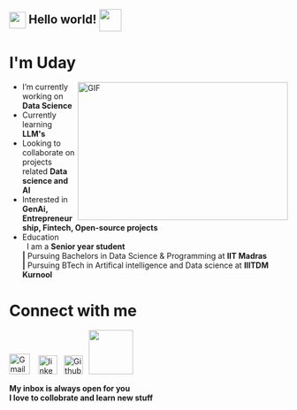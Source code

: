 ## <img src="https://emojipedia-us.s3.amazonaws.com/source/noto-emoji-animations/344/waving-hand_1f44b.gif" width="30" height = "30" align = "center"> Hello world! <img src="https://bestanimations.com/media/earth/1404153328earth-spinning-rotating-animation-15.gif" width="40"  height = "40" align = "center">
# I'm Uday 
<img align="right" alt="GIF" src="https://media.tenor.com/2uyENRmiUt0AAAAC/coding.gif" width="380" height="250" />







- I’m currently working on **Data Science**
- Currently learning **LLM's**
- Looking to collaborate on projects related **Data science and AI**
- Interested in **GenAi, Entrepreneurship, Fintech,  Open-source projects**
- Education\
         &nbsp; I am a **Senior year student** \
           **|**  Pursuing Bachelors in Data Science & Programming at **IIT Madras**\
          **|**  Pursuing BTech in Artifical intelligence and Data science at **IIITDM Kurnool**
       
       
       
# Connect with me 
<!--- <img src="https://github.com/TheDudeThatCode/TheDudeThatCode/blob/master/Assets/Handshake.gif" height="32px"> --->
 
[<img src="https://cdn.iconscout.com/icon/free/png-256/gmail-2981844-2476484.png" alt="Gmail logo" height="37">](mailto:21f1003798@student.onlinedegree.iitm.ac.in)&nbsp;  &nbsp;
 [<img src="https://upload.wikimedia.org/wikipedia/commons/thumb/c/ca/LinkedIn_logo_initials.png/768px-LinkedIn_logo_initials.png" alt="linked in logo" width="34">](https://www.linkedin.com/in/uday-sai-t-63b29b22b/) &nbsp; 
  [<img src="https://cdn.svgporn.com/logos/github-icon.svg" alt="Github logo" width="34">](https://github.com/udayiitm) &nbsp;
 [<img src = "https://upload.wikimedia.org/wikipedia/commons/7/7c/Kaggle_logo.png" width = "80">](https://www.kaggle.com/udaysai10)

**My inbox is always open for you**\
 **I love to collobrate and learn new stuff**

<!--- ![visitors](https://visitor-badge.laobi.icu/badge?page_id=udayiitm.udayiitm) --->

